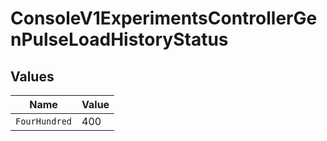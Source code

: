 # ConsoleV1ExperimentsControllerGenPulseLoadHistoryStatus


## Values

| Name          | Value         |
| ------------- | ------------- |
| `FourHundred` | 400           |